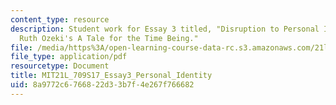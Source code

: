 ```yaml
---
content_type: resource
description: Student work for Essay 3 titled, "Disruption to Personal Identity in
  Ruth Ozeki's A Tale for the Time Being."
file: /media/https%3A/open-learning-course-data-rc.s3.amazonaws.com/21l-709-ethnic-literature-in-america-spring-2017/8a9772c6766822d33b7f4e267f766682_MIT21L_709S17_Essay3_Personal_Identity.pdf
file_type: application/pdf
resourcetype: Document
title: MIT21L_709S17_Essay3_Personal_Identity
uid: 8a9772c6-7668-22d3-3b7f-4e267f766682
---
```

